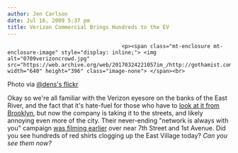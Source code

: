 ```yaml
---
author: Jen Carlson
date: Jul 16, 2009 5:37 pm
title: Verizon Commercial Brings Hundreds to the EV
---
```


	
										<p><span class="mt-enclosure mt-enclosure-image" style="display: inline;"> <img alt="0709verizoncrowd.jpg" src="https://web.archive.org/web/20170324221057im_/http://gothamist.com/attachments/arts_jen/0709verizoncrowd.jpg" width="640" height="396" class="image-none"> </span><br>
<span class="photo_caption">Photo via <a href="https://web.archive.org/web/20170324221057/http://www.flickr.com/photos/dpstyles/3726054337/">@dens&apos;s flickr</a></span></p>

<p>Okay so we&apos;re all familiar with the Verizon eyesore on the banks of the East River, and the fact that it&apos;s hate-fuel for those who have to <a href="https://web.archive.org/web/20170324221057/http://gothamist.com/2008/09/18/verizon.php">look at it from Brooklyn</a>, but now the company is taking it to the streets, and likely annoying even more of the city. Their never-ending &quot;network is always with you&quot; campaign <a href="https://web.archive.org/web/20170324221057/http://dpstyles.tumblr.com/post/142850006/one-of-those-verizon-network-is-always-with-you">was filming earlier</a> over near 7th Street and 1st Avenue. Did you see hundreds of red shirts clogging up the East Village today? <em>Can you see them now?</em></p>					
										
									
				